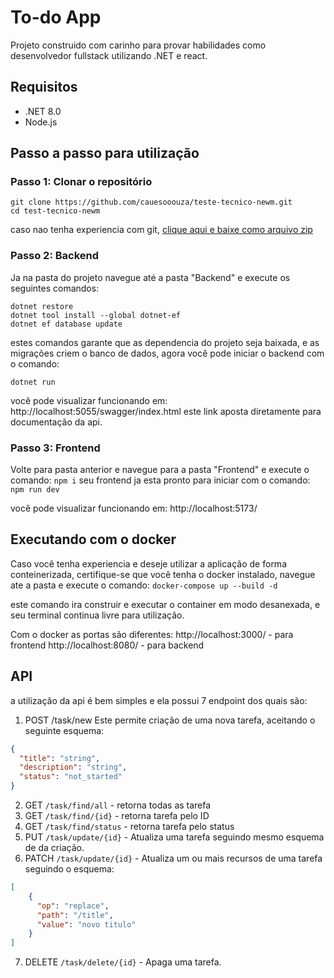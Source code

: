 # To-do App

Projeto construido com carinho para provar habilidades como desenvolvedor fullstack utilizando .NET e react.


## Requisitos
- .NET 8.0
- Node.js

## Passo a passo para utilização

### Passo 1: Clonar o repositório
``` 
git clone https://github.com/cauesooouza/teste-tecnico-newm.git
cd test-tecnico-newm
```
caso nao tenha experiencia com git, [clique aqui e baixe como arquivo zip](https://github.com/cauesooouza/teste-tecnico-newm/archive/refs/heads/master.zip)


### Passo 2: Backend
Ja na pasta do projeto navegue até a pasta "Backend" 
e execute os seguintes comandos: 
``` 
dotnet restore 
dotnet tool install --global dotnet-ef
dotnet ef database update
```
estes comandos garante que as dependencia do projeto seja baixada, e as migrações criem o banco de dados, agora você pode iniciar o backend com o comando:

` dotnet run `

você pode visualizar funcionando em:
http://localhost:5055/swagger/index.html
este link aposta diretamente para documentação da api.

### Passo 3: Frontend
Volte para pasta anterior e navegue para a pasta "Frontend" e execute o comando:
` npm i `
seu frontend ja esta pronto para iniciar com o comando: 
` npm run dev `

você pode visualizar funcionando em:
http://localhost:5173/


## Executando com o docker
Caso você tenha experiencia e deseje utilizar a aplicação de forma conteinerizada, certifique-se que você tenha o docker instalado, navegue ate a pasta e execute o comando:
` docker-compose up --build -d `

este comando ira construir e executar o container em modo desanexada, e seu terminal continua livre para utilização.

Com o docker as portas são diferentes:
http://localhost:3000/  - para frontend
http://localhost:8080/ - para backend

## API
a utilização da api é bem simples e ela possui 7 endpoint dos quais são:

 1. POST /task/new 
Este permite criação de uma nova tarefa, aceitando o seguinte esquema:
```json
{
  "title": "string",
  "description": "string",
  "status": "not_started"
}
```
 2. GET `/task/find/all` - retorna todas as tarefa
 3. GET `/task/find/{id}` - retorna tarefa pelo ID
 4. GET `/task/find/status` - retorna tarefa pelo status
 5. PUT `/task/update/{id}` - Atualiza uma tarefa seguindo mesmo esquema de da criação.
 6. PATCH `/task/update/{id}` - Atualiza um ou mais recursos de uma tarefa seguindo o esquema:
```json
[
	{
	  "op": "replace",
	  "path": "/title",
	  "value": "novo titulo"
	}
]
```
 7. DELETE `/task/delete/{id}` - Apaga uma tarefa.
